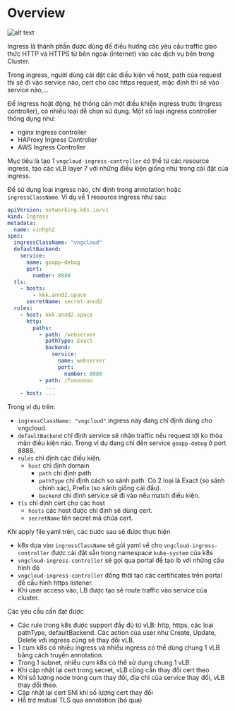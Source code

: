 # Overview

![alt text](https://miro.medium.com/v2/resize:fit:800/1*WV8PcF9Dp_DYN0clMfG4zg.png)

Ingress là thành phần được dùng để điều hướng các yêu cầu traffic giao thức HTTP và HTTPS từ bên ngoài (internet) vào các dịch vụ bên trong Cluster.

Trong ingress, người dùng cài đặt các điều kiện về host, path của request thì sẽ đi vào service nào, cert cho các https request, mặc định thì sẽ vào service nào,...

Để Ingress hoặt động, hệ thồng cần một điều khiển ingress trước (Ingress controller), có nhiều loại để chọn sử dụng. Một số loại ingress controller thông dụng như:

* nginx ingress controller
* HAProxy Ingress Controller
* AWS Ingress Controller

Mục tiêu là tạo 1 `vngcloud-ingress-controller` có thể từ các resource ingress, tạo các vLB layer 7 với những điều kiện giống như trong cài đặt của ingress.

Để sử dụng loại ingress nào, chỉ định trong annotation hoặc `ingressClassName`. Ví dụ về 1 resource ingress như sau:

```yaml
apiVersion: networking.k8s.io/v1
kind: Ingress
metadata:
  name: vinhph2
spec:
  ingressClassName: "vngcloud"
  defaultBackend:
    service:
      name: goapp-debug
      port:
        number: 8888
  tls:
    - hosts:
        - kkk.annd2.space
      secretName: secret-annd2
  rules:
    - host: kkk.annd2.space
      http:
        paths:
          - path: /webserver
            pathType: Exact
            backend:
              service:
                name: webserver
                port:
                  number: 8080
          - path: /fooooooo
            ...
    - host: ...
```

Trong ví dụ trên:

* `ingressClassName: "vngcloud"` ingress này đang chỉ định dùng cho vngcloud.
* `defaultBackend` chỉ định service sẽ nhận traffic nếu request tới ko thỏa mãn điều kiện nào. Trong ví dụ đang chỉ đến service `goapp-debug` ở port 8888.
* `rules` chỉ định các điều kiện.
  * `host` chỉ định domain
    * `path` chỉ định path
    * `pathType` chỉ định cách so sánh path. Có 2 loại là Exact (so sánh chính xác), Prefix (so sánh giống cái đầu).
    * `backend` chỉ định service sẽ đi vào nếu match điều kiện.
* `tls` chỉ định cert cho các host
  * `hosts` các host được chỉ định sẽ dùng cert.
  * `secretName` tên secret mà chứa cert.

Khi apply file yaml trên, các bước sau sẽ được thực hiện

* k8s dựa vào `ingressClassName` sẽ gửi yaml về cho `vngcloud-ingress-controller` được cài đặt sẵn trong namespace `kube-system` của k8s
* `vngcloud-ingress-controller` sẽ gọi qua portal để tạo lb với những cấu hình đó
* `vngcloud-ingress-controller` đồng thời tạo các certificates trên portal để cấu hình https listener.
* Khi user access vào, LB được tạo sẽ route traffic vào service của cluster.

Các yêu cầu cần đạt được

* Các rule trong k8s được support đầy đủ từ vLB: http, https, các loại pathType, defaultBackend. Các action của user như Create, Update, Delete với ingress cũng sẽ thay đổi vLB.
* 1 cụm k8s có nhiều ingress và nhiều ingress có thể dùng chung 1 vLB bằng cách truyền annotation.
* Trong 1 subnet, nhiều cụm k8s có thể sử dụng chung 1 vLB.
* Khi cập nhật lại cert trong secret, vLB cũng cần thay đổi cert theo
* Khi số lượng node trong cụm thay đổi, địa chỉ của service thay đổi, vLB thay đổi theo.
* Cập nhật lại cert SNI khi số lượng cert thay đổi
* Hỗ trợ mutual TLS qua annotation (bỏ qua)
